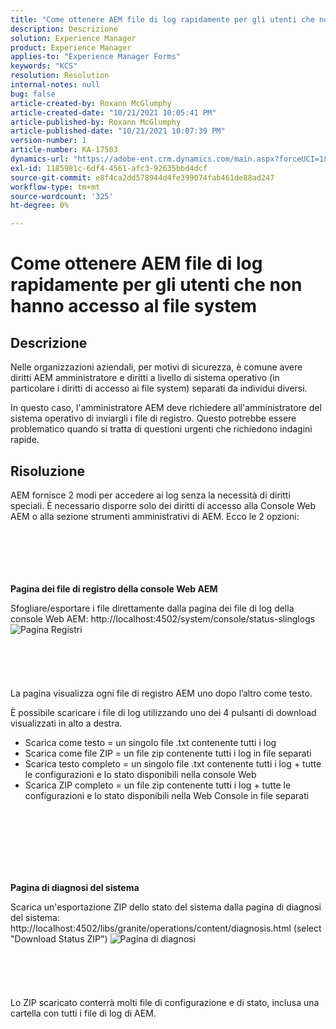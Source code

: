 ```yaml
---
title: "Come ottenere AEM file di log rapidamente per gli utenti che non hanno accesso al file system"
description: Descrizione
solution: Experience Manager
product: Experience Manager
applies-to: "Experience Manager Forms"
keywords: "KCS"
resolution: Resolution
internal-notes: null
bug: false
article-created-by: Roxann McGlumphy
article-created-date: "10/21/2021 10:05:41 PM"
article-published-by: Roxann McGlumphy
article-published-date: "10/21/2021 10:07:39 PM"
version-number: 1
article-number: KA-17503
dynamics-url: "https://adobe-ent.crm.dynamics.com/main.aspx?forceUCI=1&pagetype=entityrecord&etn=knowledgearticle&id=3fcd1d03-bb32-ec11-b6e5-000d3a5ba97a"
exl-id: 1185981c-6df4-4561-afc3-92635bbd4dcf
source-git-commit: e8f4ca2dd578944d4fe399074fab461de88ad247
workflow-type: tm+mt
source-wordcount: '325'
ht-degree: 0%

---
```


# Come ottenere AEM file di log rapidamente per gli utenti che non hanno accesso al file system

## Descrizione


Nelle organizzazioni aziendali, per motivi di sicurezza, è comune avere diritti AEM amministratore e diritti a livello di sistema operativo (in particolare i diritti di accesso ai file system) separati da individui diversi.

In questo caso, l&#39;amministratore AEM deve richiedere all&#39;amministratore del sistema operativo di inviargli i file di registro. Questo potrebbe essere problematico quando si tratta di questioni urgenti che richiedono indagini rapide.


## Risoluzione


AEM fornisce 2 modi per accedere ai log senza la necessità di diritti speciali. È necessario disporre solo dei diritti di accesso alla Console Web AEM o alla sezione strumenti amministrativi di AEM. Ecco le 2 opzioni:
<br><br><br><br> <br><br>


<b>Pagina dei file di registro della console Web AEM</b>

Sfogliare/esportare i file direttamente dalla pagina dei file di log della console Web AEM: http://localhost:4502/system/console/status-slinglogs
![Pagina Registri](https://helpx.adobe.com/aem-forms/kb/getting-log-files-directly-from-aem/jcr%3acontent/main-pars/image.img.png/Capture1.PNG "Pagina Registri")<br><br><br><br> <br><br>
La pagina visualizza ogni file di registro AEM uno dopo l’altro come testo.

È possibile scaricare i file di log utilizzando uno dei 4 pulsanti di download visualizzati in alto a destra.

- Scarica come testo = un singolo file .txt contenente tutti i log
- Scarica come file ZIP = un file zip contenente tutti i log in file separati
- Scarica testo completo = un singolo file .txt contenente tutti i log + tutte le configurazioni e lo stato disponibili nella console Web
- Scarica ZIP completo = un file zip contenente tutti i log + tutte le configurazioni e lo stato disponibili nella Web Console in file separati

<br><br><br><br> <br><br>


<b>Pagina di diagnosi del sistema</b>

Scarica un&#39;esportazione ZIP dello stato del sistema dalla pagina di diagnosi del sistema: http://localhost:4502/libs/granite/operations/content/diagnosis.html (select &quot;Download Status ZIP&quot;)
![Pagina di diagnosi](https://helpx.adobe.com/aem-forms/kb/getting-log-files-directly-from-aem/jcr%3acontent/main-pars/image_0.img.png/Capture2.PNG "Pagina di diagnosi")<br><br><br><br> <br><br>
Lo ZIP scaricato conterrà molti file di configurazione e di stato, inclusa una cartella con tutti i file di log di AEM.
